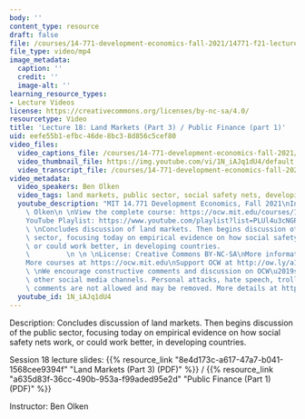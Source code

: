 ```yaml
---
body: ''
content_type: resource
draft: false
file: /courses/14-771-development-economics-fall-2021/14771-f21-lecture-18-v2_1_360p_16_9.mp4
file_type: video/mp4
image_metadata:
  caption: ''
  credit: ''
  image-alt: ''
learning_resource_types:
- Lecture Videos
license: https://creativecommons.org/licenses/by-nc-sa/4.0/
resourcetype: Video
title: 'Lecture 18: Land Markets (Part 3) / Public Finance (part 1)'
uid: eefe55b1-efbc-46de-8bc3-8d856c5cef80
video_files:
  video_captions_file: /courses/14-771-development-economics-fall-2021/1Wu0MtZwCSoM9jI3RTjCwdqWV0r00C3zL_transcript.webvtt
  video_thumbnail_file: https://img.youtube.com/vi/1N_iAJq1dU4/default.jpg
  video_transcript_file: /courses/14-771-development-economics-fall-2021/1Wu0MtZwCSoM9jI3RTjCwdqWV0r00C3zL_transcript.pdf
video_metadata:
  video_speakers: Ben Olken
  video_tags: land markets, public sector, social safety nets, developing countries
  youtube_description: "MIT 14.771 Development Economics, Fall 2021\nInstructor: Ben\
    \ Olken\n \nView the complete course: https://ocw.mit.edu/courses/14-771-development-economics-fall-2021\n\
    YouTube Playlist: https://www.youtube.com/playlist?list=PLUl4u3cNGP61kvh3caDts2R6LmkYbmzaG\n\
    \ \nConcludes discussion of land markets. Then begins discussion of the public\
    \ sector, focusing today on empirical evidence on how social safety nets work,\
    \ or could work better, in developing countries.                             \
    \         \n \n \nLicense: Creative Commons BY-NC-SA\nMore information at https://ocw.mit.edu/terms\n\
    More courses at https://ocw.mit.edu\nSupport OCW at http://ow.ly/a1If50zVRlQ\n\
    \ \nWe encourage constructive comments and discussion on OCW\u2019s YouTube and\
    \ other social media channels. Personal attacks, hate speech, trolling, and inappropriate\
    \ comments are not allowed and may be removed. More details at https://ocw.mit.edu/comments."
  youtube_id: 1N_iAJq1dU4
---
```

Description: Concludes discussion of land markets. Then begins discussion of the public sector, focusing today on empirical evidence on how social safety nets work, or could work better, in developing countries.

Session 18 lecture slides: {{% resource_link "8e4d173c-a617-47a7-b041-1568cee9394f" "Land Markets (Part 3) (PDF)" %}} / {{% resource_link "a635d83f-36cc-490b-953a-f99aded95e2d" "Public Finance (Part 1) (PDF)" %}}

Instructor: Ben Olken